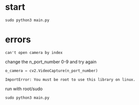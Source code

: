 # start 
```
sudo python3 main.py
```

# errors 
`can't open camera by index`

change the n_port_number 0-9 and try again
```python
o_camera = cv2.VideoCapture(n_port_number)
```


`ImportError: You must be root to use this library on linux.`

run with root/sudo 
```
sudo python3 main.py
```